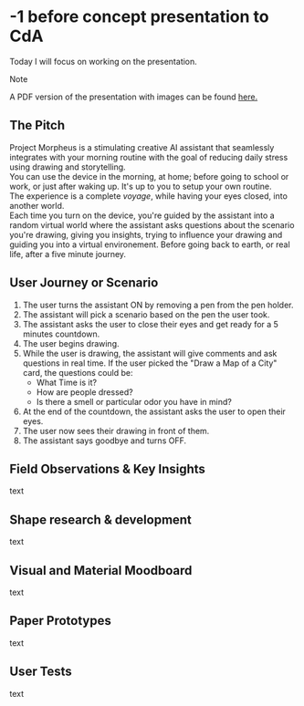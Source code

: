 # -1 before concept presentation to CdA
Today I will focus on working on the presentation.

> [!NOTE]  
> A PDF version of the presentation with images can be found [here.](/presentations/concept-presentation-2023-11-16/HEAD-MD1_Caran-d-Ache_Adam-Chatir_Project-Morpheus.pdf)

## The Pitch
Project Morpheus is a stimulating creative AI assistant that seamlessly integrates with your morning routine with the goal of reducing daily stress using drawing and storytelling.
<br>
You can use the device in the morning, at home; before going to school or work, or just after waking up. It's up to you to setup your own routine.
<br>
The experience is a complete _voyage_, while having your eyes closed,  into another world.
<br>
Each time you turn on the device, you're guided by the assistant into a random virtual world where the assistant asks questions about the scenario you're drawing, giving you insights, trying to influence your drawing and guiding you into a virtual environement. Before going back to earth, or real life, after a five minute journey.

## User Journey or Scenario
1. The user turns the assistant ON by removing a pen from the pen holder.
2. The assistant will pick a scenario based on the pen the user took.
3. The assistant asks the user to close their eyes and get ready for a 5 minutes countdown.
4. The user begins drawing.
5. While the user is drawing, the assistant will give comments and ask questions in real time. If the user picked the "Draw a Map of a City" card, the questions could be:
    - What Time is it?
    - How are people dressed?
    - Is there a smell or particular odor you have in mind?
6. At the end of the countdown, the assistant asks the user to open their eyes.
7. The user now sees their drawing in front of them.
8. The assistant says goodbye and turns OFF.

## Field Observations & Key Insights
text

## Shape research & development
text

## Visual and Material Moodboard
text

## Paper Prototypes
text

## User Tests
text